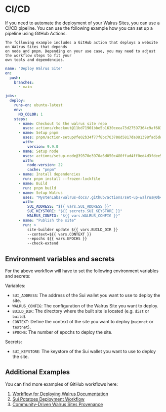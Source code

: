 # CI/CD

If you need to automate the deployment of your Walrus Sites, you can use a CI/CD pipeline. You can
use the following example how you can set up a pipeline using GitHub Actions.

``` admonish warning
The following example includes a GitHub action that deploys a website on Walrus Sites that depends
on node and pnpm. Depending on your use case, you may need to adjust the workflow steps to fit your
own tools and dependencies.
```

```yaml
name: "Deploy Walrus Site"
on:
  push:
    branches:
      - main

jobs:
  deploy:
    runs-on: ubuntu-latest
    env:
      NO_COLOR: 1
    steps:
      - name: Checkout to the walrus site repo
        uses: actions/checkout@11bd71901bbe5b1630ceea73d27597364c9af683 # pin@v4
      - name: Setup pnpm
        uses: pnpm/action-setup@fe02b34f77f8bc703788d5817da081398fad5dd2 # pin@v4
        with:
          version: 9.9.0
      - name: Setup node
        uses: actions/setup-node@39370e3970a6d050c480ffad4ff0ed4d3fdee5af # pin@v4
        with:
          node-version: 22
          cache: "pnpm"
      - name: Install dependencies
        run: pnpm install --frozen-lockfile
      - name: Build
        run: pnpm build
      - name: Setup Walrus
        uses: "MystenLabs/walrus-docs/.github/actions/set-up-walrus@0b4c86f621ace9e1b8dc4be8ada251a18fee3086" # pin@main
        with:
          SUI_ADDRESS: "${{ vars.SUI_ADDRESS }}"
          SUI_KEYSTORE: "${{ secrets.SUI_KEYSTORE }}"
          WALRUS_CONFIG: "${{ vars.WALRUS_CONFIG }}"
      - name: "Publish the site"
        run: >
          site-builder update ${{ vars.BUILD_DIR }}
          --context=${{ vars.CONTEXT }}
          --epochs ${{ vars.EPOCHS }}
          --check-extend
```

## Environment variables and secrets

For the above workflow will have to set the following environment variables and secrets:

Variables:

- `SUI_ADDRESS`: The address of the Sui wallet you want to use to deploy the site.
- `WALRUS_CONFIG`: The configuration of the Walrus Site you want to deploy.
- `BUILD_DIR`: The directory where the built site is located (e.g. `dist` or `build`).
- `CONTEXT`: Define the context of the site you want to deploy (`mainnet` or `testnet`).
- `EPOCHS`: The number of epochs to deploy the site.

Secrets:

- `SUI_KEYSTORE`: The keystore of the Sui wallet you want to use to deploy the site.

## Additional Examples

You can find more examples of GitHub workflows here:

1. [Workflow for Deploying Walrus Documentation](https://github.com/MystenLabs/walrus/blob/main/.github/workflows/publish-docs.yaml)
1. [Sui Potatoes Deployment Workflow](https://github.com/sui-potatoes/app/blob/main/.github/workflows/walrus.yml)
1. [Community-Driven Walrus Sites Provenance](https://github.com/zktx-io/walrus-sites-provenance)
